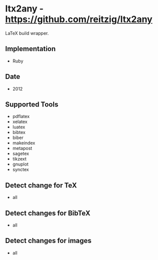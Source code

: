 # ltx2any - https://github.com/reitzig/ltx2any
LaTeX build wrapper.

## Implementation
- Ruby

## Date
- 2012


## Supported Tools
- pdflatex
- xelatex
- luatex
- bibtex
- biber
- makeindex
- metapost
- sagetex
- tikzext
- gnuplot
- synctex

## Detect change for TeX
- all


## Detect changes for BibTeX
- all

## Detect changes for images
- all



